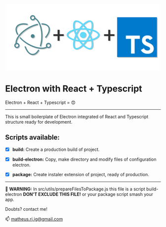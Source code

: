 <p align="center">
  <img src=".github/electron-with-react-typescript.png" width="500" heigh="200" alt="banner" />
</p>

# Electron with React + Typescript

Electron + React + Typescript = :heart_eyes:

---

This is small boilerplate of Electron integrated of React and Typescript structure ready for development.

## Scripts available:

- [X] **build:**
Create a production build of project.

- [X] **build-electron:**
Copy, make directory and modify files of configuration electron.

- [X] **package:**
Create instaler extension of project, ready of production.

---

:mega: **WARNING:**
In src/utils/prepareFilesToPackage.js this file is a script build-electron **DON'T EXCLUDE THIS FILE!** or your package script smash your app.

Doubts? contact me!

:mailbox: matheus.rj.ig@gmail.com